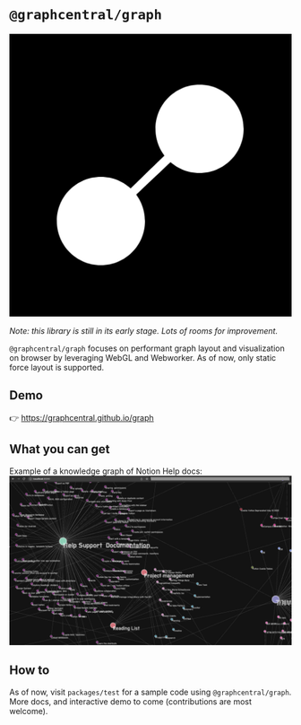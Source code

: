 # `@graphcentral/graph`

![logo](./logo.png)

_Note: this library is still in its early stage. Lots of rooms for improvement._

`@graphcentral/graph` focuses on performant graph layout and visualization on browser by leveraging WebGL and Webworker. As of now, only static force layout is supported.

## Demo

👉 https://graphcentral.github.io/graph

## What you can get

Example of a knowledge graph of Notion Help docs:
![example0.png](./example0.png)

## How to

As of now, visit `packages/test` for a sample code using `@graphcentral/graph`. More docs, and interactive demo to come (contributions are most welcome).
